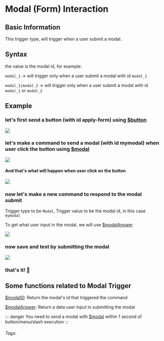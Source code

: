# Modal (Form) Interaction

## Basic Information
This trigger type, will trigger when a user submit a modal. 

## Syntax
the value is the modal id, for example:

`modal_1` -> will trigger only when a user submit a modal with id `modal_1`

`modal_1|modal_2` -> will trigger only when a user submit a modal with id `modal_1` or `modal_2`

## Example
### let's first send a button (with id apply-form) using [$button](../Trigger/button.md)
![](https://cdn.discordapp.com/attachments/959521105293475880/993635605328187462/unknown.png)

### let's make a command to send a modal (with id mymodal) when user click the button using [$modal](../Interaction/modal.md)
![](https://cdn.discordapp.com/attachments/959521105293475880/993638716516085900/unknown.png)

#### And that's what will happen when user click on the button
![](https://cdn.discordapp.com/attachments/959521105293475880/993637725779533824/unknown.png)

### now let's make a new command to respond to the modal submit
Trigger type to be `Modal`, Trigger value to be the modal id, in this case `mymodal`

To get what user input in the modal, we will use [$modalAnswer](../Interaction/modalAnswer.md)

![](https://cdn.discordapp.com/attachments/959521105293475880/993640962851094698/unknown.png)

### now save and test by submitting the modal
![](https://cdn.discordapp.com/attachments/959521105293475880/993640700560281681/unknown.png)

### that's it! :tada:

## Some functions related to Modal Trigger
[$modalID](../Interaction/modalID.md):   Return the modal's id that triggered the command

[$modalAnswer](../Interaction/modalAnswer.md): Return a data user input in submitting the modal

::: danger
You need to send a modal with [$modal](../Interaction/modal.md) within 1 second of button/menu/slash execution
:::

###### Tags: <Badge type="tip" text="modal" vertical="middle" /> <Badge type="tip" text="trigger" vertical="middle" />